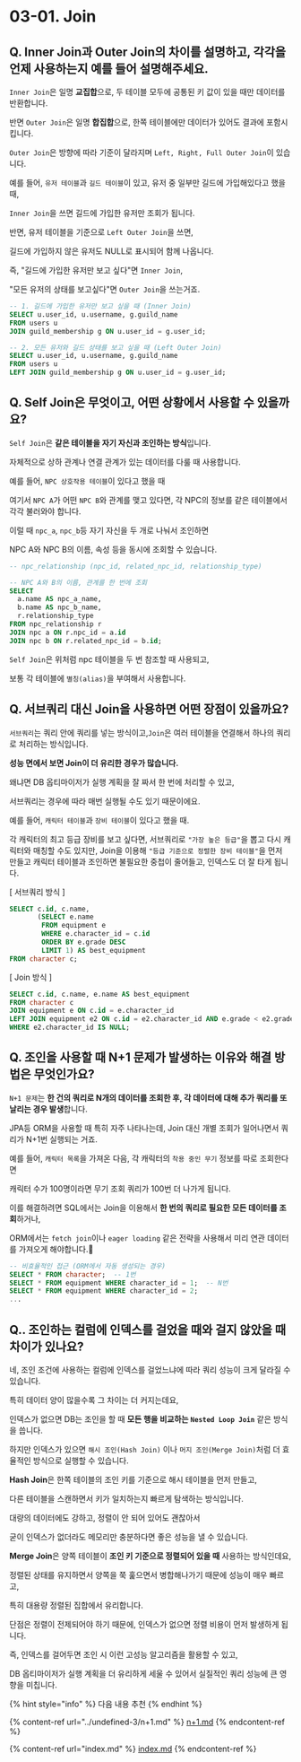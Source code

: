# 03-01. Join

## Q. Inner Join과 Outer Join의 차이를 설명하고, 각각을 언제 사용하는지 예를 들어 설명해주세요.

`Inner Join`은 일명 **교집합**으로, 두 테이블 모두에 공통된 키 값이 있을 때만 데이터를 반환합니다.

반면 `Outer Join`은 일명 **합집합**으로, 한쪽 테이블에만 데이터가 있어도 결과에 포함시킵니다.

`Outer Join`은 방향에 따라 기준이 달라지며 `Left, Right, Full Outer Join`이 있습니다.



예를 들어, `유저 테이블`과 `길드 테이블`이 있고, 유저 중 일부만 길드에 가입해있다고 했을때,

`Inner Join`을 쓰면 길드에 가입한 유저만 조회가 됩니다.

반면, 유저 테이블을 기준으로 `Left Outer Join`을 쓰면,

길드에 가입하지 않은 유저도 NULL로 표시되어 함께 나옵니다.



즉, "길드에 가입한 유저만 보고 싶다"면 `Inner Join`,

"모든 유저의 상태를 보고싶다"면 `Outer Join`을 쓰는거죠.

```sql
-- 1. 길드에 가입한 유저만 보고 싶을 때 (Inner Join)
SELECT u.user_id, u.username, g.guild_name
FROM users u
JOIN guild_membership g ON u.user_id = g.user_id;

-- 2. 모든 유저와 길드 상태를 보고 싶을 때 (Left Outer Join)
SELECT u.user_id, u.username, g.guild_name
FROM users u
LEFT JOIN guild_membership g ON u.user_id = g.user_id;
```



## Q. Self Join은 무엇이고, 어떤 상황에서 사용할 수 있을까요?

`Self Join`은 **같은 테이블을 자기 자신과 조인하는 방식**입니다.

자체적으로 상하 관계나 연결 관계가 있는 데이터를 다룰 때 사용합니다.



예를 들어, `NPC 상호작용 테이블`이 있다고 했을 때

여기서 `NPC A`가 어떤 `NPC B`와 관계를 맺고 있다면, 각 NPC의 정보를 같은 테이블에서 각각 불러와야 합니다.

이럴 때 `npc_a`, `npc_b`등 자기 자신을 두 개로 나눠서 조인하면&#x20;

NPC A와 NPC B의 이름, 속성 등을 동시에 조회할 수 있습니다.

```sql
-- npc_relationship (npc_id, related_npc_id, relationship_type)

-- NPC A와 B의 이름, 관계를 한 번에 조회
SELECT 
  a.name AS npc_a_name,
  b.name AS npc_b_name,
  r.relationship_type
FROM npc_relationship r
JOIN npc a ON r.npc_id = a.id
JOIN npc b ON r.related_npc_id = b.id;
```

`Self Join`은 위처럼 npc 테이블을 두 번 참조할 때 사용되고,&#x20;

보통 각 테이블에 `별칭(alias)`을 부여해서 사용합니다.



## Q. 서브쿼리 대신 Join을 사용하면 어떤 장점이 있을까요?

`서브쿼리`는 쿼리 안에 쿼리를 넣는 방식이고,`Join`은 여러 테이블을 연결해서 하나의 쿼리로 처리하는 방식입니다.



**성능 면에서 보면 Join이 더 유리한 경우가 많습니다.**&#x20;

왜냐면 DB 옵티마이저가 실행 계획을 잘 짜서 한 번에 처리할 수 있고,&#x20;

서브쿼리는 경우에 따라 매번 실행될 수도 있기 때문이에요.



예를 들어, `캐릭터 테이블`과 `장비 테이블`이 있다고 했을 때.

각 캐릭터의 최고 등급 장비를 보고 싶다면, 서브쿼리로 `"가장 높은 등급"`을 뽑고 다시 캐릭터와 매칭할 수도 있지만, Join을 이용해 `"등급 기준으로 정렬한 장비 테이블"`을 먼저 만들고 캐릭터 테이블과 조인하면 불필요한 중첩이 줄어들고, 인덱스도 더 잘 타게 됩니다.



\[ 서브쿼리 방식 ]

```sql
SELECT c.id, c.name,
       (SELECT e.name 
        FROM equipment e 
        WHERE e.character_id = c.id 
        ORDER BY e.grade DESC 
        LIMIT 1) AS best_equipment
FROM character c;
```



\[ Join 방식 ]

```sql
SELECT c.id, c.name, e.name AS best_equipment
FROM character c
JOIN equipment e ON c.id = e.character_id
LEFT JOIN equipment e2 ON c.id = e2.character_id AND e.grade < e2.grade
WHERE e2.character_id IS NULL;
```



## Q. 조인을 사용할 때 N+1 문제가 발생하는 이유와 해결 방법은 무엇인가요?

`N+1 문제`는 **한 건의 쿼리로 N개의 데이터를 조회한 후, 각 데이터에 대해 추가 쿼리를 또 날리는 경우 발생**합니다.

JPA등 ORM을 사용할 때 특히 자주 나타나는데, Join 대신 개별 조회가 일어나면서 쿼리가 N+1번 실행되는 거죠.



예를 들어, `캐릭터 목록`을 가져온 다음, 각 캐릭터의 `착용 중인 무기` 정보를 따로 조회한다면&#x20;

캐릭터 수가 100명이라면 무기 조회 쿼리가 100번 더 나가게 됩니다.

이를 해결하려면 SQL에서는 Join을 이용해서 **한 번의 쿼리로 필요한 모든 데이터를 조회**하거나,

ORM에서는 `fetch join`이나 `eager loading` 같은 전략을 사용해서 미리 연관 데이터를 가져오게 해야합니다.

```sql
-- 비효율적인 접근 (ORM에서 자동 생성되는 경우)
SELECT * FROM character;  -- 1번
SELECT * FROM equipment WHERE character_id = 1;  -- N번
SELECT * FROM equipment WHERE character_id = 2;
...
```



## Q.. 조인하는 컬럼에 인덱스를 걸었을 때와 걸지 않았을 때 차이가 있나요?

네, 조인 조건에 사용하는 컬럼에 인덱스를 걸었느냐에 따라 쿼리 성능이 크게 달라질 수 있습니다.

특히 데이터 양이 많을수록 그 차이는 더 커지는데요,

인덱스가 없으면 DB는 조인을 할 때 **모든 행을 비교하는 `Nested Loop Join`** 같은 방식을 씁니다.

하지만 인덱스가 있으면 `해시 조인(Hash Join)` 이나 `머지 조인(Merge Join)`처럼 더 효율적인 방식으로 실행할 수 있습니다.



**Hash Join**은 한쪽 테이블의 조인 키를 기준으로 해시 테이블을 먼저 만들고,&#x20;

다른 테이블을 스캔하면서 키가 일치하는지 빠르게 탐색하는 방식입니다.

대량의 데이터에도 강하고, 정렬이 안 되어 있어도 괜찮아서&#x20;

굳이 인덱스가 없더라도 메모리만 충분하다면 좋은 성능을 낼 수 있습니다.



**Merge Join**은 양쪽 테이블이 **조인 키 기준으로 정렬되어 있을 때** 사용하는 방식인데요,&#x20;

정렬된 상태를 유지하면서 양쪽을 쭉 훑으면서 병합해나가기 때문에 성능이 매우 빠르고,&#x20;

특히 대용량 정렬된 집합에서 유리합니다.

단점은 정렬이 전제되어야 하기 때문에, 인덱스가 없으면 정렬 비용이 먼저 발생하게 됩니다.



즉, 인덱스를 걸어두면 조인 시 이런 고성능 알고리즘을 활용할 수 있고,

DB 옵티마이저가 실행 계획을 더 유리하게 세울 수 있어서 실질적인 쿼리 성능에 큰 영향을 미칩니다.



{% hint style="info" %}
다음 내용 추천
{% endhint %}

{% content-ref url="../undefined-3/n+1.md" %}
[n+1.md](../undefined-3/n+1.md)
{% endcontent-ref %}

{% content-ref url="index.md" %}
[index.md](index.md)
{% endcontent-ref %}
